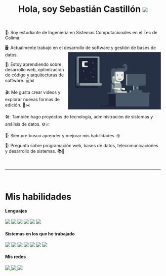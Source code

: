 <h1 align="center">Hola, soy Sebastián Castillón <img src="https://media.giphy.com/media/hvRJCLFzcasrR4ia7z/giphy.gif" width="35"></h1>

<br>

🏫: Soy estudiante de Ingeniería en Sistemas Computacionales en el Tec de Colima.

🖥️: Actualmente trabajo en el desarrollo de software y gestión de bases de datos. <img alt="Night Coding" src="https://raw.githubusercontent.com/AVS1508/AVS1508/master/assets/Night-Coding.gif" align="right"/>

🚀: Estoy aprendiendo sobre desarrollo web, optimización de código y arquitecturas de software. 💻📊

🎬: Me gusta crear videos y explorar nuevas formas de edición. 🎥✂️ 

🛠️: También hago proyectos de tecnología, administración de sistemas y análisis de datos. ⚙️📈

🧠: Siempre busco aprender y mejorar mis habilidades. 🤓

💬: Pregunta sobre programación web, bases de datos, telecomunicaciones y desarrollo de sistemas. 📚📡
</br>

<Br>
<hr>
<Br>
<h1>Mis habilidades</h1>
<h4> Lenguajes </h4>
<span> 
  <img src="https://img.shields.io/badge/HTML5-E34F26?style=for-the-badge&logo=html5&logoColor=white">
  <img src="https://img.shields.io/badge/CSS3-1572B6?style=for-the-badge&logo=css3&logoColor=white">
  <img src="https://img.shields.io/badge/python-3670A0?style=for-the-badge&logo=python&logoColor=ffdd54">
  <img src="https://img.shields.io/badge/Java-ED8B00?style=for-the-badge&logo=java&logoColor=white">
  <img src="https://img.shields.io/badge/C-00599C?style=for-the-badge&logo=c&logoColor=white">
  <img src="https://img.shields.io/badge/PHP-777BB4?style=for-the-badge&logo=php&logoColor=white">
</span>

<h4> Sistemas en los que he trabajado </h4>
<span>
  <img src="https://img.shields.io/badge/Windows-0078D6?style=for-the-badge&logo=windows&logoColor=white">
  <img src="https://img.shields.io/badge/Linux-FCC624?style=for-the-badge&logo=linux&logoColor=black">
  <img src="https://img.shields.io/badge/Kali-268BEE?style=for-the-badge&logo=kalilinux&logoColor=white">
  <img src="https://img.shields.io/badge/Android-3DDC84?style=for-the-badge&logo=android&logoColor=white">
  <img src="https://img.shields.io/badge/Fedora-294172?style=for-the-badge&logo=fedora&logoColor=white">
  <img src="https://img.shields.io/badge/openSUSE-%2364B345?style=for-the-badge&logo=openSUSE&logoColor=white">
  <img src="https://img.shields.io/badge/Ubuntu-E95420?style=for-the-badge&logo=ubuntu&logoColor=white">
 </span>

 <h4> Mis redes </h4>
<span>
  <a href= "https://www.instagram.com/sebas.crmz/">
  <img src="https://img.shields.io/badge/Instagram-%23E4405F.svg?style=for-the-badge&logo=Instagram&logoColor=white">
    <a/>

  <a href= "https://linkedin.com/in/sebastiancastillon">
  <img src="https://img.shields.io/badge/linkedin-%230077B5.svg?style=for-the-badge&logo=linkedin&logoColor=white">
    <a/>


 <a href= "https://x.com/sebastiancrrmz">
  <img src="https://img.shields.io/badge/X-%23000000.svg?style=for-the-badge&logo=X&logoColor=white">
    <a/>
    
    
  </span>
